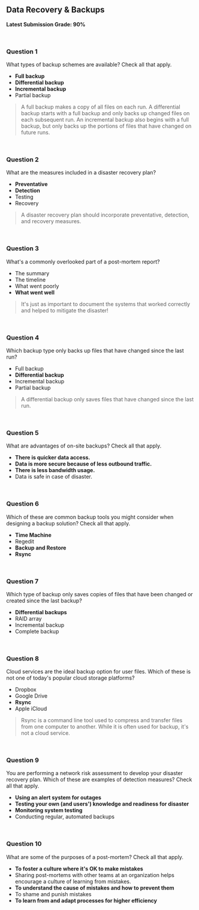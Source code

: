 ## Data Recovery & Backups
**Latest Submission Grade: 90%**

<br>

### Question 1

What types of backup schemes are available? Check all that apply.

* **Full backup**
* **Differential backup**
* **Incremental backup**
* Partial backup 

> A full backup makes a copy of all files on each run. A differential backup starts with a full backup and only backs up changed files on each subsequent run. An incremental backup also begins with a full backup, but only backs up the portions of files that have changed on future runs.

<br>

### Question 2

What are the measures included in a disaster recovery plan?

* **Preventative**
* **Detection**
* Testing
* Recovery 

> A disaster recovery plan should incorporate preventative, detection, and recovery measures.

<br>

### Question 3

What's a commonly overlooked part of a post-mortem report?

* The summary
* The timeline
* What went poorly
* **What went well** 

> It's just as important to document the systems that worked correctly and helped to mitigate the disaster!

<br>

### Question 4

Which backup type only backs up files that have changed since the last run?

* Full backup
* **Differential backup**
* Incremental backup
* Partial backup 

> A differential backup only saves files that have changed since the last run.

<br>

### Question 5

What are advantages of on-site backups? Check all that apply.

* **There is quicker data access.**
* **Data is more secure because of less outbound traffic.**
* **There is less bandwidth usage.**
* Data is safe in case of disaster. 

<br>

### Question 6

Which of these are common backup tools you might consider when designing a backup solution? Check all that apply.

* **Time Machine**
* Regedit
* **Backup and Restore**
* **Rsync**

<br>

### Question 7

Which type of backup only saves copies of files that have been changed or created since the last backup?

* **Differential backups**
* RAID array
* Incremental backup
* Complete backup 

<br>

### Question 8

Cloud services are the ideal backup option for user files. Which of these is not one of today's popular cloud storage platforms?

* Dropbox
* Google Drive
* **Rsync**
* Apple iCloud 

> Rsync is a command line tool used to compress and transfer files from one computer to another. While it is often used for backup, it's not a cloud service.

<br>

### Question 9

You are performing a network risk assessment to develop your disaster recovery plan. Which of these are examples of detection measures? Check all that apply.

* **Using an alert system for outages**
* **Testing your own (and users') knowledge and readiness for disaster**
* **Monitoring system testing**
* Conducting regular, automated backups 

<br>

### Question 10

What are some of the purposes of a post-mortem? Check all that apply.

* **To foster a culture where it's OK to make mistakes**
* Sharing post-mortems with other teams at an organization helps encourage a culture of learning from mistakes.
* **To understand the cause of mistakes and how to prevent them**
* To shame and punish mistakes
* **To learn from and adapt processes for higher efficiency**
